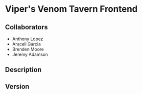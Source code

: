 # Viper's Venom Tavern Frontend

## Collaborators

- Anthony Lopez
- Araceli Garcia
- Brenden Moore
- Jeremy Adamson

## Description

## Version
